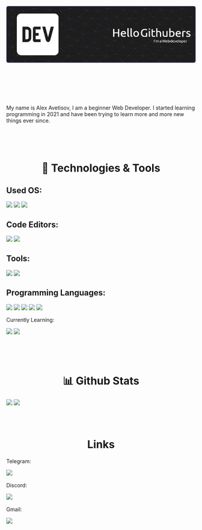 ![Header](./static/github-header-image.png)

<div style="width: 100vw; height: 5rem;"></div>

My name is Alex Avetisov, I am a beginner Web Developer. I started learning programming in 2021 and have been trying to learn more and more new things ever since.

<div style="width: 100vw; height: 3rem;"></div>

<h1 style="text-align: center;">🔧 Technologies & Tools</h1>

<h2>Used OS:</h2>

![](https://img.shields.io/badge/MacOS-68589a?style=for-the-badge&logo=Apple&logoColor=white)
![](https://img.shields.io/badge/Windows-68589a?style=for-the-badge&logo=Windows&logoColor=white)
![](https://img.shields.io/badge/Linux-68589a?style=for-the-badge&logo=Linux&logoColor=white)

<h2>Code Editors:</h2>

![](https://img.shields.io/badge/VS_Code-68589a?style=for-the-badge&logo=visual-studio-code&logoColor=white)
![](https://img.shields.io/badge/Vim-68589a?style=for-the-badge&logo=Vim&logoColor=white)

<h2>Tools:</h2>

![](https://img.shields.io/badge/git-68589a?style=for-the-badge&logo=git&logoColor=white)
![](https://img.shields.io/badge/bash-68589a?style=for-the-badge&logo=GNU-Bash&logoColor=white)

<h2>Programming Languages:</h2>

![](https://img.shields.io/badge/javascript-68589a?style=for-the-badge&logo=javascript&logoColor=white)
![](https://img.shields.io/badge/react-68589a?style=for-the-badge&logo=react&logoColor=white)
![](https://img.shields.io/badge/webpack-68589a?style=for-the-badge&logo=webpack&logoColor=white)
![](https://img.shields.io/badge/scss-68589a?style=for-the-badge&logo=sass&logoColor=white)
![](https://img.shields.io/badge/typescript-68589a?style=for-the-badge&logo=typescript&logoColor=white)

<p>Currently Learning:</p>

![](https://img.shields.io/badge/rust-68589a?style=for-the-badge&logo=rust&logoColor=white)
![](https://img.shields.io/badge/node_js-68589a?style=for-the-badge&logo=node.js&logoColor=white)

<div style="width: 100vw; height: 3rem;"></div>

<h1 style="text-align: center;">📊 Github Stats</h1>

<span>
<img align="center" src="https://github-readme-stats.vercel.app/api/top-langs/?username=Alekanteri&hide=html,css&theme=material-palenight&langs_count=3" />
</span>
<span>
<img align="center" src="https://github-readme-stats.vercel.app/api?username=Alekanteri&theme=material-palenight" />
</span>

<div style="width: 100vw; height: 3rem;"></div>

<h1 style="text-align: center;">Links</h1>

Telegram: <a href="https://t.me/Fxurhexd">

![](https://img.shields.io/badge/@Fxurhexd-68589a?style=for-the-badge&logo=telegram&logoColor=white)

</a>

Discord: <a href="discord.com/users/Sandor#5055">

![](https://img.shields.io/badge/Sandor5055-68589a?style=for-the-badge&logo=discord&logoColor=white)

</a>

Gmail: <a href="mailto:sandor.basc@gmail.com">

![](https://img.shields.io/badge/sandor.basc@gmail.com-68589a?style=for-the-badge&logo=gmail&logoColor=white)

</a>